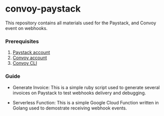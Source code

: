 # convoy-paystack
This repository contains all materials used for the Paystack, and Convoy event on webhooks.

### Prerequisites
1. [Paystack account](https://paystack.com)
2. [Convoy account](https://dashboard.getconvoy.io/signup)
3. [Convoy CLI](https://getconvoy.io/download)

### Guide
- Generate Invoice: This is a simple ruby script used to generate several invoices on Paystack to test webhooks delivery and debugging.

- Serverless Function: This is a simple Google Cloud Function written in Golang used to demostrate receiving webhook events.

